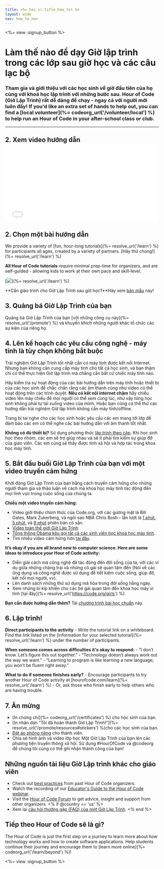 ```yaml
---
title: <%= hoc_s(:title_how_to) %>
layout: wide
nav: how_to_nav
---
```

<%= view :signup_button %>

# Làm thế nào để dạy Giờ lập trình trong các lớp sau giờ học và các câu lạc bộ

### Tham gia và giới thiệu với các học sinh về giờ đầu tiên của họ cùng với khoá học lập trình với những bước sau. Hour of Code (Giờ Lập Trình) rất dễ dàng để chạy - ngay cả với người mới luôn đấy! If you'd like an extra set of hands to help out, you can find a [local volunteer](%= codeorg_url('/volunteer/local') %) to help run an Hour of Code in your after-school class or club.

* * *

## 2. Xem video hướng dẫn <iframe width="500" height="255" src="//www.youtube.com/embed/SrnvvWDm73k" frameborder="0" allowfullscreen mark="crwd-mark"></iframe> 

## 2. Chọn một bài hướng dẫn

We provide a variety of [fun, hour-long tutorials](%= resolve_url('/learn') %) for participants all ages, created by a variety of partners. [Hãy thử chúng!](%= resolve_url('/learn') %)

**All Hour of Code tutorials** require minimal prep-time for organizers, and are self-guided - allowing kids to work at their own pace and skill-level.

[![](/images/fit-700/tutorials.png)](%= resolve_url('/learn') %)

**Cần giáo trình cho Giờ Lập Trình sau giờ học?**Hãy xem [bản mẫu](/files/AfterschoolEducatorLessonPlanOutline.docx) này!

## 3. Quảng bá Giờ Lập Trình của bạn

Quảng bá Giờ Lập Trình của bạn [với những công cụ này](%= resolve_url('/promote') %) và khuyến khích những người khác tổ chức các sự kiện của riêng họ.

## 4. Lên kế hoạch các yêu cầu công nghệ - máy tính là tùy chọn không bắt buộc

Trải nghiệm Giờ Lập Trình tốt nhất cần có máy tính được kết nối Internet. Nhưng bạn không cần cung cấp máy tính cho tất cả học sinh, và bạn thậm chí có thể thực hiện Giờ lập trình mà chẳng cần bất cứ chiếc máy tính nào.

Hãy kiểm tra sự hoạt động của các bài hướng dẫn trên máy tính hoặc thiết bị của các học sinh để chắc chắn rằng các âm thanh cũng như video có thể hoạt động trên các trình duyệt. **Nếu có kết nối internet chậm** hãy chiếu video lên máy chiếu để mọi người có thể xem cùng lúc, như vậy từng học sinh không phải tự tải xuống video của mình. Hoặc bạn cũng có thể thử các hướng dẫn trải nghiệm Giờ lập trình không cần máy tính/offline.

Trang bị tai nghe cho các học sinh hoặc yêu cầu các em mang tới lớp để đảm bảo các em có thể nghe các bài hướng dẫn với âm thanh tốt nhất.

**Không có đủ thiết bị?** Sử dụng phương thức [ lập trình theo cặp](https://www.youtube.com/watch?v=vgkahOzFH2Q). Khi học sinh học theo nhóm, các em sẽ trợ giúp nhau và sẽ ít phải tìm kiếm sự giúp đỡ của giáo viên. Các em cũng sẽ thấy được tính xã hội và hợp tác trong khoa học máy tính.

## 5. Bắt đầu buổi Giờ Lập Trình của bạn với một video truyền cảm hứng

Khởi động Giờ Lập Trình của bạn bằng cách truyền cảm hứng cho những người tham gia và thảo luận về cách mà khoa học máy tính tác động đến mọi lĩnh vực trong cuộc sống của chúng ta.

**Chiếu một video truyền cảm hứng:**

- Video giới thiệu chính thức của Code.org, với các gương mặt là Bill Gates, Mark Zukerberg, và ngôi sao NBA Chris Bosh - lần lượt là [1 phút](https://www.youtube.com/watch?v=qYZF6oIZtfc), [5 phút](https://www.youtube.com/watch?v=nKIu9yen5nc), và [9 phút](https://www.youtube.com/watch?v=dU1xS07N-FA) phiên bản có sẵn.
- [Video toàn thế giới Giờ Lập Trình](https://www.youtube.com/watch?v=KsOIlDT145A)
- [ Tổng thống Obama kêu gọi tất cả các sinh viên học khoa học máy tính](https://www.youtube.com/watch?v=6XvmhE1J9PY).
- Tìm nhiều video cảm hứng hơn [tại đây](https://www.youtube.com/playlist?list=PLzdnOPI1iJNfpD8i4Sx7U0y2MccnrNZuP).

**It’s okay if you are all brand new to computer science. Here are some ideas to introduce your Hour of Code activity:**

- Diễn giải cách mà công nghệ đã tác động đến đời sống của ta, với các ví dụ giữa những chàng trai và những cô gái sẽ quan tâm đến (Nói về các ứng dụng và công nghệ được sử dụng để tiết kiệm cuộc sống, giúp đỡ, kết nối mọi người, vv).
- Lên danh sách những thứ sử dụng mã hóa trong đời sống hằng ngày.
- Xem những bí kíp khiến cho các bé gái quan tâm đến khoa học máy vi tính [tại đây](%= resolve_url('https://code.org/girls') %).

**Bạn cần được hướng dẫn thêm?** Tải [chương trình bài học chuẩn](/files/AfterschoolEducatorLessonPlanOutline.docx) này.

## 6. Lập trình!

**Direct participants to the activity** - Write the tutorial link on a whiteboard. Find the link listed on the [information for your selected tutorial](%= resolve_url('/learn') %) under the number of participants.

**When someone comes across difficulties it's okay to respond:** - “I don’t know. Let’s figure this out together.” - “Technology doesn’t always work out the way we want.” - “Learning to program is like learning a new language; you won’t be fluent right away.”

**What to do if someone finishes early?** - Encourage participants to try another Hour of Code activity at [hourofcode.com/learn](%= resolve_url('/learn') %) - Or, ask those who finish early to help others who are having trouble.

## 7. Ăn mừng

- [In chứng chỉ](%= codeorg_url('/certificates') %) cho học sinh của bạn.
- [In nhãn dán "Tôi đã hoàn thành Giờ Lập Trình!"](%= resolve_url('/promote/resources#stickers') %)cho các học sinh của bạn.
- [Đặt áo phông riêng](http://blog.code.org/post/132608499493/hour-of-code-shirts-and-more) cho thành viên.
- Chia sẻ hình ảnh và video lớp học Một Giờ Lập Trình của bạn lên các phương tiện truyền thông xã hội. Sử dụng #HourOfCode và @codeorg để chúng tôi cũng có thể ghi nhận thành công của bạn!

## Những nguồn tài liệu Giờ Lập trình khác cho giáo viên

- Check out [best practices](http://www.slideshare.net/TeachCode/hour-of-code-best-practices-for-successful-educators-51273466) from past Hour of Code organizers.
- Watch the recording of our [Educator's Guide to the Hour of Code webinar](https://youtu.be/EJeMeSW2-Mw).
- Visit the [Hour of Code Forum](http://forum.code.org/c/plc/hour-of-code) to get advice, insight and support from other organizers. <% if @country == 'us' %>
- Xem lại [ câu hỏi thường gặp (FAQ) của một Giờ Lập Trình](https://support.code.org/hc/en-us/categories/200147083-Hour-of-Code). <% end %>

## Tiếp theo Hour of Code sẽ là gì?

The Hour of Code is just the first step on a journey to learn more about how technology works and how to create software applications. Help students continue their journey and encourage them to [learn more online](%= codeorg_url('/learn/beyond') %)!

<%= view :signup_button %>